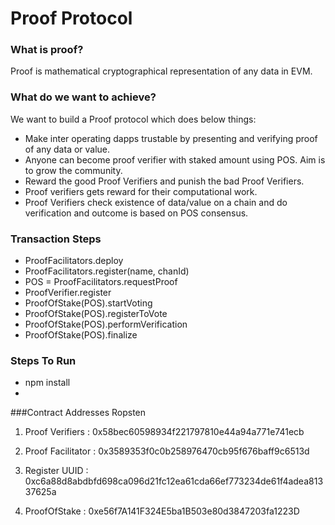 # Proof Protocol

### What is proof?

Proof is mathematical cryptographical representation of any data in EVM.

### What do we want to achieve?

We want to build a Proof protocol which does below things:

- Make inter operating dapps trustable by presenting and verifying proof of any data or value.
- Anyone can become proof verifier with staked amount using POS. Aim is to grow the community. 
- Reward the good Proof Verifiers and punish the bad Proof Verifiers.  
- Proof verifiers gets reward for their computational work.
- Proof Verifiers check existence of data/value on a chain and do verification and outcome is based on POS consensus.  


### Transaction Steps

- ProofFacilitators.deploy
- ProofFacilitators.register(name, chanId)
- POS = ProofFacilitators.requestProof
- ProofVerifier.register
- ProofOfStake(POS).startVoting
- ProofOfStake(POS).registerToVote
- ProofOfStake(POS).performVerification
- ProofOfStake(POS).finalize


### Steps To Run

- npm install
- 

###Contract Addresses Ropsten
1. Proof Verifiers : 0x58bec60598934f221797810e44a94a771e741ecb 

2. Proof Facilitator : 0x3589353f0c0b258976470cb95f676baff9c6513d   

3. Register  UUID : 0xc6a88d8abdbfd698ca096d21fc12ea61cda66ef773234de61f4adea81337625a

4. ProofOfStake : 0xe56f7A141F324E5ba1B503e80d3847203fa1223D
